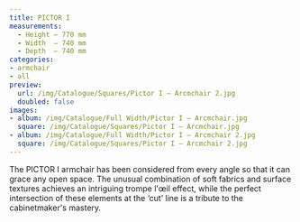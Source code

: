 ```yaml
---
title: PICTOR I
measurements:
  - Height — 770 mm
  - Width  — 740 mm
  - Depth  — 740 mm
categories:
- armchair
- all
preview:
  url: /img/Catalogue/Squares/Pictor I – Arcmchair 2.jpg
  doubled: false
images:
- album: /img/Catalogue/Full Width/Pictor I – Arcmchair.jpg
  square: /img/Catalogue/Squares/Pictor I – Arcmchair.jpg
- album: /img/Catalogue/Full Width/Pictor I – Arcmchair 2.jpg
  square: /img/Catalogue/Squares/Pictor I – Arcmchair 2.jpg
---
```


The PICTOR I armchair has been considered from every angle so that it can grace any open space. The unusual combination of soft fabrics and surface textures achieves an intriguing trompe l'œil effect, while the perfect intersection of these elements at the ‘cut’ line is a tribute to the cabinetmaker's mastery.
